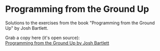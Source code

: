 # Programming from the Ground Up 
Solutions to the exercises from the book "Programming from the Ground Up" by Josh Bartlett.

Grab a copy here (it's open source):  
[Programming from the Ground Up by Josh Bartlett](https://download-mirror.savannah.gnu.org/releases/pgubook/ProgrammingGroundUp-1-0-booksize.pdf "Google's Homepage")




